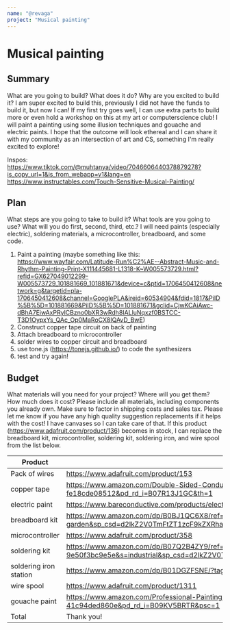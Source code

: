 ```yaml
---
name: "@revaga"
project: "Musical painting"
---
```


# Musical painting

## Summary

What are you going to build? What does it do? Why are you excited to build it?
I am super excited to build this, previously I did not have the funds to build it, but now I can! If my first try goes well, I can use extra parts to build more or even hold a workshop on this at my art or computerscience club!
I will paint a painting using some illusion techniques and gouache and electric paints. I hope that the outcome will look ethereal and I can share it with my community as an intersection of art and CS, something I'm really excited to explore!

Inspos: https://www.tiktok.com/@muhtanya/video/7046606440378879278?is_copy_url=1&is_from_webapp=v1&lang=en
https://www.instructables.com/Touch-Sensitive-Musical-Painting/

## Plan

What steps are you going to take to build it? What tools are you going to use? What will you do first, second, third, etc.?
I will need paints (especially electric), soldering materials, a microcontroller, breadboard, and some code.
1. Paint a painting (maybe something like this: https://www.wayfair.com/Latitude-Run%C2%AE--Abstract-Music-and-Rhythm-Painting-Print-X111445681-L1318-K~W005573729.html?refid=GX627049012299-W005573729_101881669_101881671&device=c&ptid=1706450412608&network=g&targetid=pla-1706450412608&channel=GooglePLA&ireid=60534904&fdid=1817&PiID%5B%5D=101881669&PiID%5B%5D=101881671&gclid=CjwKCAiAwc-dBhA7EiwAxPRylCBzno0bXR3wRdh8IALluNqxzf0BSTCC-T3D1OypxYs_QAc_Op0MaRoCX8IQAvD_BwE)
2. Construct copper tape circuit on back of painting
3. Attach breadboard to microcontroller
4. solder wires to copper circuit and breadboard
5. use tone.js (https://tonejs.github.io/) to code the synthesizers
6. test and try again!


## Budget

What materials will you need for your project? Where will you get them? How much does it cost? Please include all materials, including components you already own. Make sure to factor in shipping costs and sales tax.
Please let me know if you have any high quality suggestion replacements if it helps with the cost! I have canvases so I can take care of that. 
If this product (https://www.adafruit.com/product/136) becomes in stock, I can replace the breadboard kit, microcontroller, soldering kit, soldering iron, and wire spool from the list below.

| Product         | Supplier/Link                         | Cost   |
| --------------- | ------------------------------------- | ------ |
|Pack of wires   | https://www.adafruit.com/product/153 | $14.95  |
|copper tape | https://www.amazon.com/Double-Sided-Conductive-Shielding-Repellent-Electrical/dp/B07R13J1GC/ref=pd_lpo_3?pd_rd_w=UJEGq&content-id=amzn1.sym.116f529c-aa4d-4763-b2b6-4d614ec7dc00&pf_rd_p=116f529c-aa4d-4763-b2b6-4d614ec7dc00&pf_rd_r=THT54S8QXSNCM2GD0N9Q&pd_rd_wg=oVMBY&pd_rd_r=29467d73-2b77-488b-b5ad-fe18cde08512&pd_rd_i=B07R13J1GC&th=1 | $10.98
|electric paint| https://www.bareconductive.com/products/electric-paint?variant=37766230933684 | $24.95 |
|breadboard kit| https://www.amazon.com/dp/B0BJ1QC6X8/ref=sspa_dk_detail_7?pd_rd_i=B0BJ1QC6X8&pd_rd_w=aBrCi&content-id=amzn1.sym.46bad5f6-1f0a-4167-9a8b-c8a82fa48a54&pf_rd_p=46bad5f6-1f0a-4167-9a8b-c8a82fa48a54&pf_rd_r=T4SRE7K7WDY0B69K5TR7&pd_rd_wg=oH2Du&pd_rd_r=9483d9b4-ba81-4917-96e8-f53fad188c8d&s=home-garden&sp_csd=d2lkZ2V0TmFtZT1zcF9kZXRhaWw&spLa=ZW5jcnlwdGVkUXVhbGlmaWVyPUEyTUIxT0FZQzZPM0NBJmVuY3J5cHRlZElkPUEwNjk5MTY1WkFJT0ZRSEZBSTBFJmVuY3J5cHRlZEFkSWQ9QTA0NjE4NDcxQUpZMEE2U0pMUERQJndpZGdldE5hbWU9c3BfZGV0YWlsJmFjdGlvbj1jbGlja1JlZGlyZWN0JmRvTm90TG9nQ2xpY2s9dHJ1ZQ&th=1| $29.95 |
|microcontroller | https://www.adafruit.com/product/358  | $9.95 |
|soldering kit| https://www.amazon.com/dp/B07Q2B4ZY9/ref=sspa_dk_detail_0?psc=1&pd_rd_i=B07Q2B4ZY9&pd_rd_w=9sZmN&content-id=amzn1.sym.bff6e147-54ad-4be3-b4ea-ec19ea6167f7&pf_rd_p=bff6e147-54ad-4be3-b4ea-ec19ea6167f7&pf_rd_r=NES337Q3MAVR4BF0W7EJ&pd_rd_wg=pFMlm&pd_rd_r=65350661-fe30-416e-a2e8-9e50f3bc9e5e&s=industrial&sp_csd=d2lkZ2V0TmFtZT1zcF9kZXRhaWwy&spLa=ZW5jcnlwdGVkUXVhbGlmaWVyPUEyQlpBT0RWU0RMMEZaJmVuY3J5cHRlZElkPUEwMzQ5MjU1TVlJV1UwNTdSR0RVJmVuY3J5cHRlZEFkSWQ9QTAyMzIwNzQzVjdDT1RRUUxXMVZLJndpZGdldE5hbWU9c3BfZGV0YWlsMiZhY3Rpb249Y2xpY2tSZWRpcmVjdCZkb05vdExvZ0NsaWNrPXRydWU= | $27.99 |
|soldering iron station | https://www.amazon.com/dp/B01DGZFSNE/?tag=thewire06-20&linkCode=xm2&ascsubtag=AwEAAAAAAAAAAhF6&th=1 | $54.75 |
|wire spool| https://www.adafruit.com/product/1311 | $15.95 |
|gouache paint | https://www.amazon.com/Professional-Painting-Supplies-Moisturized-Beginner/dp/B09KV5BRTR/ref=pd_lpo_2?pd_rd_w=onvyO&content-id=amzn1.sym.116f529c-aa4d-4763-b2b6-4d614ec7dc00&pf_rd_p=116f529c-aa4d-4763-b2b6-4d614ec7dc00&pf_rd_r=Q24TQ3X0RTRJRN75FAVT&pd_rd_wg=ciz06&pd_rd_r=c39d52c4-c972-47d1-8a56-41c94ded860e&pd_rd_i=B09KV5BRTR&psc=1 | $42.99
| Total| Thank you! | $234.51 |
